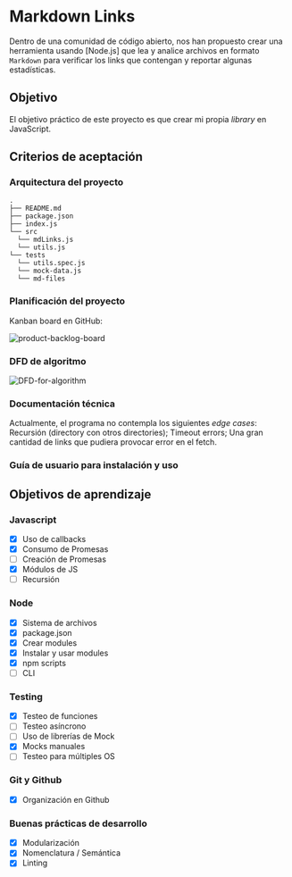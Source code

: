 # Markdown Links

Dentro de una comunidad de código abierto, nos han propuesto crear una
herramienta usando [Node.js] que lea y analice archivos en formato `Markdown`
para verificar los links que contengan y reportar algunas estadísticas.

## Objetivo

El objetivo práctico de este proyecto es que crear mi propia _library_ en JavaScript.

## Criterios de aceptación

### Arquitectura del proyecto 

```
.
├── README.md
├── package.json
├── index.js
└── src
  └── mdLinks.js
  └── utils.js
└── tests
  └── utils.spec.js
  └── mock-data.js
  └── md-files
```

### Planificación del proyecto

Kanban board en GitHub: 

![product-backlog-board](product-backlog.jpg)

### DFD de algoritmo

![DFD-for-algorithm](md-links.jpg)

### Documentación técnica

Actualmente, el programa no contempla los siguientes _edge cases_: 
Recursión (directory con otros directories);
Timeout errors; 
Una gran cantidad de links que pudiera provocar error en el fetch.

### Guía de usuario para instalación y uso

## Objetivos de aprendizaje

### Javascript
- [x] Uso de callbacks
- [x] Consumo de Promesas
- [ ] Creación de Promesas
- [x] Módulos de JS
- [ ] Recursión

### Node
- [x] Sistema de archivos
- [x] package.json
- [x] Crear modules
- [x] Instalar y usar modules
- [x] npm scripts
- [ ] CLI

### Testing
- [x] Testeo de funciones
- [ ] Testeo asíncrono
- [ ] Uso de librerías de Mock
- [x] Mocks manuales
- [ ] Testeo para múltiples OS

### Git y Github
- [x] Organización en Github

### Buenas prácticas de desarrollo
- [x] Modularización
- [x] Nomenclatura / Semántica
- [x] Linting
